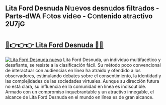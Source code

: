 ## Lita Ford Desnuda N𝚞𝚎vos desn𝚞dos filtr𝚊dos - Parts-dWA F𝚘tos vid𝚎o - C𝚘ntenido atr𝚊ctivo 2U7jG

# <h2><a href="http://mb12oac.tromn.icu/?c=Lita+Ford+Desnuda">🔗👉👉👉 Lita Ford Desnuda 🔗🔗</a></h2>

[![Lita Ford Desnuda nuevo](https://i.imgur.com/pEAQMta.gif)](http://mb12oac.tromn.icu/?c=Lita+Ford+Desnuda)
Lita Ford Desnuda, un individuo multifacético y desafiante, se resiste a la clasificación fácil. Su método poco convencional de interactuar con audiencias en línea ha atraído y ofendido a los observadores, estimulando debates sobre el consentimiento, la identidad y las complejidades de las sociedades virtuales. Aunque su dirección futura no está clara, su influencia en la comunidad en línea es indiscutible. Armado con un compromiso inquebrantable y un atractivo innegable, el alcance de Lita Ford Desnuda en el mundo en línea es de gran alcance.
